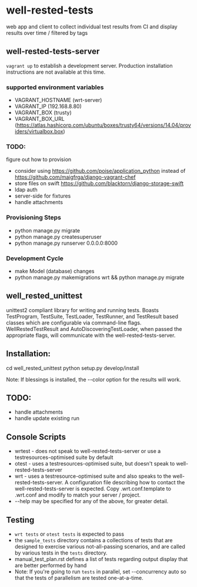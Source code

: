 # well-rested-tests
web app and client to collect individual test results from CI and
display results over time / filtered by tags

## well-rested-tests-server
`vagrant up` to establish a development server. Production installation instructions
are not available at this time.

### supported environment variables
* VAGRANT_HOSTNAME (wrt-server)
* VAGRANT_IP (192.168.8.80)
* VAGRANT_BOX (trusty)
* VAGRANT_BOX_URL (https://atlas.hashicorp.com/ubuntu/boxes/trusty64/versions/14.04/providers/virtualbox.box)

### TODO:
figure out how to provision
* consider using https://github.com/poise/application_python
  instead of https://github.com/maigfrga/django-vagrant-chef
* store files on swift https://github.com/blacktorn/django-storage-swift
* ldap auth
* server-side for fixtures
* handle attachments

### Provisioning Steps
* python manage.py migrate
* python manage.py createsuperuser
* python manage.py runserver 0.0.0.0:8000

### Development Cycle
* make Model (database) changes
* python manage.py makemigrations wrt && python manage.py migrate


## well_rested_unittest

unittest2 compliant library for writing and running tests. Boasts
TestProgram, TestSuite, TestLoader, TestRunner, and TestResult based classes which are
configurable via command-line flags. WellRestedTestResult and AutoDiscoveringTestLoader,
when passed the appropriate flags, will communicate with the well-rested-tests-server.

## Installation:
cd well_rested_unittest
python setup.py develop/install

Note: If blessings is installed, the --color option for the results will work.

## TODO:
* handle attachments
* handle update existing run

## Console Scripts
* wrtest - does not speak to well-rested-tests-server or
  use a testresources-optimised suite by default
* otest - uses a testresources-optimised suite, but doesn't speak to
  well-rested-tests-server
* wrt - uses a testresource-optimised suite and also speaks to the
  well-rested-tests-server. A configuration file describing how to contact
  the well-rested-tests-server is expected. Copy .wrt.conf.template to
  .wrt.conf and modify to match your server / project.
* --help may be specified for any of the above, for greater detail.

## Testing
* `wrt tests` or `otest tests` is expected to pass
* the `sample_tests` directory contains a collections of tests that are
  designed to exercise various not-all-passing scenarios, and are called
  by various tests in the `tests` directory.
* manual_test_plan.rst defines a list of tests regarding output display
  that are better performed by hand
* Note: If you're going to run `tests` in parallel, set --concurrency auto
  so that the tests of parallelism are tested one-at-a-time.

